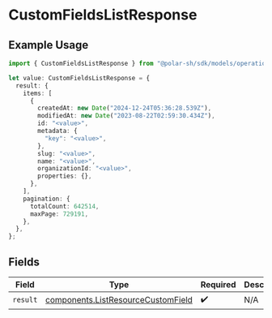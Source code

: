 # CustomFieldsListResponse

## Example Usage

```typescript
import { CustomFieldsListResponse } from "@polar-sh/sdk/models/operations";

let value: CustomFieldsListResponse = {
  result: {
    items: [
      {
        createdAt: new Date("2024-12-24T05:36:28.539Z"),
        modifiedAt: new Date("2023-08-22T02:59:30.434Z"),
        id: "<value>",
        metadata: {
          "key": "<value>",
        },
        slug: "<value>",
        name: "<value>",
        organizationId: "<value>",
        properties: {},
      },
    ],
    pagination: {
      totalCount: 642514,
      maxPage: 729191,
    },
  },
};
```

## Fields

| Field                                                                                    | Type                                                                                     | Required                                                                                 | Description                                                                              |
| ---------------------------------------------------------------------------------------- | ---------------------------------------------------------------------------------------- | ---------------------------------------------------------------------------------------- | ---------------------------------------------------------------------------------------- |
| `result`                                                                                 | [components.ListResourceCustomField](../../models/components/listresourcecustomfield.md) | :heavy_check_mark:                                                                       | N/A                                                                                      |
